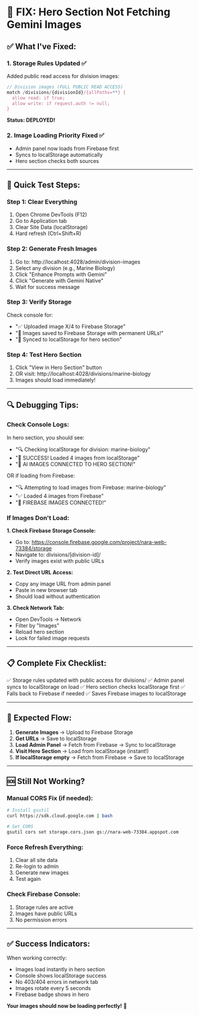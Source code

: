 # 🔧 FIX: Hero Section Not Fetching Gemini Images

## ✅ **What I've Fixed:**

### 1. **Storage Rules Updated** ✅
Added public read access for division images:
```javascript
// Division images (FULL PUBLIC READ ACCESS)
match /divisions/{divisionId}/{allPaths=**} {
  allow read: if true;
  allow write: if request.auth != null;
}
```
**Status: DEPLOYED!**

### 2. **Image Loading Priority Fixed** ✅
- Admin panel now loads from Firebase first
- Syncs to localStorage automatically
- Hero section checks both sources

---

## 🚀 **Quick Test Steps:**

### **Step 1: Clear Everything**
1. Open Chrome DevTools (F12)
2. Go to Application tab
3. Clear Site Data (localStorage)
4. Hard refresh (Ctrl+Shift+R)

### **Step 2: Generate Fresh Images**
1. Go to: http://localhost:4028/admin/division-images
2. Select any division (e.g., Marine Biology)
3. Click "Enhance Prompts with Gemini"
4. Click "Generate with Gemini Native"
5. Wait for success message

### **Step 3: Verify Storage**
Check console for:
- "✅ Uploaded image X/4 to Firebase Storage"
- "💾 Images saved to Firebase Storage with permanent URLs!"
- "💾 Synced to localStorage for hero section"

### **Step 4: Test Hero Section**
1. Click "View in Hero Section" button
2. OR visit: http://localhost:4028/divisions/marine-biology
3. Images should load immediately!

---

## 🔍 **Debugging Tips:**

### **Check Console Logs:**
In hero section, you should see:
- "🔍 Checking localStorage for division: marine-biology"
- "💾 SUCCESS! Loaded 4 images from localStorage"
- "🎉 AI IMAGES CONNECTED TO HERO SECTION!"

OR if loading from Firebase:
- "🔍 Attempting to load images from Firebase: marine-biology"
- "✅ Loaded 4 images from Firebase"
- "🎉 FIREBASE IMAGES CONNECTED!"

### **If Images Don't Load:**

**1. Check Firebase Storage Console:**
- Go to: https://console.firebase.google.com/project/nara-web-73384/storage
- Navigate to: divisions/[division-id]/
- Verify images exist with public URLs

**2. Test Direct URL Access:**
- Copy any image URL from admin panel
- Paste in new browser tab
- Should load without authentication

**3. Check Network Tab:**
- Open DevTools → Network
- Filter by "Images"
- Reload hero section
- Look for failed image requests

---

## 📋 **Complete Fix Checklist:**

✅ Storage rules updated with public access for divisions/
✅ Admin panel syncs to localStorage on load
✅ Hero section checks localStorage first
✅ Falls back to Firebase if needed
✅ Saves Firebase images to localStorage

---

## 🎯 **Expected Flow:**

1. **Generate Images** → Upload to Firebase Storage
2. **Get URLs** → Save to localStorage
3. **Load Admin Panel** → Fetch from Firebase → Sync to localStorage
4. **Visit Hero Section** → Load from localStorage (instant!)
5. **If localStorage empty** → Fetch from Firebase → Save to localStorage

---

## 🆘 **Still Not Working?**

### **Manual CORS Fix (if needed):**
```bash
# Install gsutil
curl https://sdk.cloud.google.com | bash

# Set CORS
gsutil cors set storage.cors.json gs://nara-web-73384.appspot.com
```

### **Force Refresh Everything:**
1. Clear all site data
2. Re-login to admin
3. Generate new images
4. Test again

### **Check Firebase Console:**
1. Storage rules are active
2. Images have public URLs
3. No permission errors

---

## ✅ **Success Indicators:**

When working correctly:
- Images load instantly in hero section
- Console shows localStorage success
- No 403/404 errors in network tab
- Images rotate every 5 seconds
- Firebase badge shows in hero

**Your images should now be loading perfectly!** 🎉
